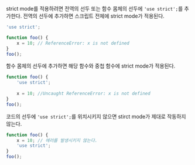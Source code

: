 strict mode를 적용하려면 전역의 선두 또는 함수 몸체의 선두에 `'use strict';`를 추가한다. 전역의 선두에 추가하면 스크립트 전체에 strict mode가 적용된다.

```javascript
'use strict';

function foo() {
	x = 10; // ReferenceError: x is not defined
}
foo();
```

함수 몸체의 선두에 추가하면 해당 함수와 중첩 함수에 strict mode가 적용된다.

```javascript
function foo() {
	'use strict';
	
	x = 10; //Uncaught ReferenceError: x is not defined
}
foo();
```

코드의 선두에 `'use strict';`를 위치시키지 않으면 stirct mode가 제대로 작동하지 않는다.

```javascript
function foo() {
	x = 10; // 에러를 발생시키지 않는다.
	'use strict';
}
foo();
```

